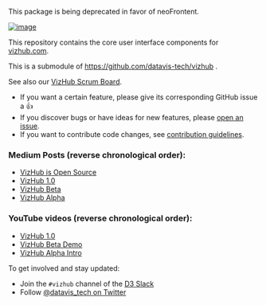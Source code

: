 This package is being deprecated in favor of neoFrontent.

[![image](https://user-images.githubusercontent.com/68416/46601539-05f7ba00-cb0b-11e8-90eb-587dc927962e.png)](https://vizhub.com/curran/5c907e49d0294538aad03ad1f41e1e28)

This repository contains the core user interface components for [vizhub.com](https://vizhub.com).

This is a submodule of https://github.com/datavis-tech/vizhub .

See also our [VizHub Scrum Board](https://github.com/orgs/datavis-tech/projects/1).

 * If you want a certain feature, please give its corresponding GitHub issue a :thumbsup:
 * If you discover bugs or have ideas for new features, please [open an issue](https://github.com/datavis-tech/vizhub-ui/issues/new?template=upvotable.md).
 * If you want to contribute code changes, see [contribution guidelines](CONTRIBUTING.md).

### Medium Posts (reverse chronological order):
 * [VizHub is Open Source](https://medium.com/@currankelleher/vizhub-is-open-source-8c266493d967)
 * [VizHub 1.0](https://medium.com/@currankelleher/vizhub-1-0-9fc56a70a464)
 * [VizHub Beta](https://medium.com/@currankelleher/introducing-vizhub-beta-2edc4a0a1908)
 * [VizHub Alpha](https://medium.com/@currankelleher/introducing-vizhub-75644cb8bba6)

### YouTube videos (reverse chronological order):
 * [VizHub 1.0](https://www.youtube.com/watch?list=PL9yYRbwpkykvOXrZumtZWbuaXWHvjD8gi&v=WoJxanRe06k)
 * [VizHub Beta Demo](https://www.youtube.com/watch?v=qaOzZ7L3dJo)
 * [VizHub Alpha Intro](https://www.youtube.com/watch?v=5KlhI67cueI&feature=youtu.be)

To get involved and stay updated:

 * Join the `#vizhub` channel of the [D3 Slack](https://d3-slackin.herokuapp.com/)
 * Follow [@datavis_tech on Twitter](https://twitter.com/datavis_tech)
